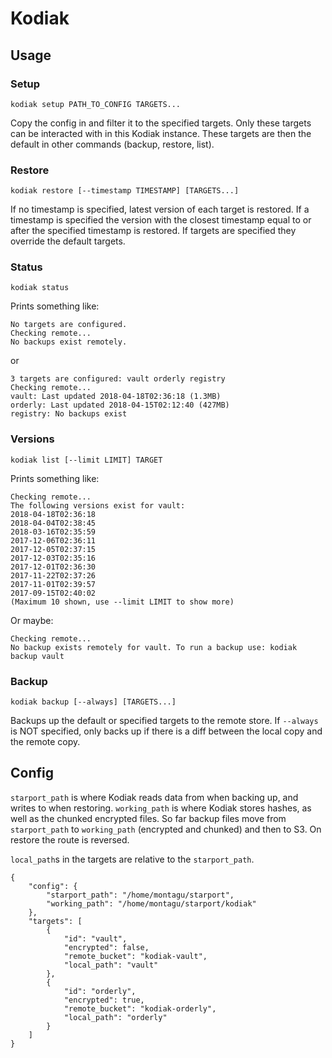 # Kodiak
## Usage
### Setup
```
kodiak setup PATH_TO_CONFIG TARGETS...
```

Copy the config in and filter it to the specified targets. Only these targets
can be interacted with in this Kodiak instance. These targets are then the 
default in other commands (backup, restore, list).

### Restore
```
kodiak restore [--timestamp TIMESTAMP] [TARGETS...]
```

If no timestamp is specified, latest version of each target is restored. If a
timestamp is specified the version with the closest timestamp equal to or after
the specified timestamp is restored. If targets are specified they override the
default targets.

### Status
```
kodiak status
```

Prints something like:
```
No targets are configured. 
Checking remote...
No backups exist remotely.
```

or 

```
3 targets are configured: vault orderly registry
Checking remote...
vault: Last updated 2018-04-18T02:36:18 (1.3MB)
orderly: Last updated 2018-04-15T02:12:40 (427MB)
registry: No backups exist
```

### Versions
```
kodiak list [--limit LIMIT] TARGET
```

Prints something like:
```
Checking remote...
The following versions exist for vault:
2018-04-18T02:36:18
2018-04-04T02:38:45
2018-03-16T02:35:59
2017-12-06T02:36:11
2017-12-05T02:37:15
2017-12-03T02:35:16
2017-12-01T02:36:30
2017-11-22T02:37:26
2017-11-01T02:39:57
2017-09-15T02:40:02
(Maximum 10 shown, use --limit LIMIT to show more)
```

Or maybe:
```
Checking remote...
No backup exists remotely for vault. To run a backup use: kodiak backup vault
```

### Backup
```
kodiak backup [--always] [TARGETS...]
```

Backups up the default or specified targets to the remote store. If `--always`
is NOT specified, only backs up if there is a diff between the local copy and
the remote copy.

## Config
`starport_path` is where Kodiak reads data from when backing up, and writes to
when restoring. `working_path` is where Kodiak stores hashes, as well as the
chunked encrypted files. So far backup files move from `starport_path` to 
`working_path` (encrypted and chunked) and then to S3. On restore the route is
reversed.

`local_path`s in the targets are relative to the `starport_path`.

```
{
    "config": {
        "starport_path": "/home/montagu/starport",
        "working_path": "/home/montagu/starport/kodiak"
    },
    "targets": [
        {
            "id": "vault",
            "encrypted": false,
            "remote_bucket": "kodiak-vault",
            "local_path": "vault"
        },
        {
            "id": "orderly",
            "encrypted": true,
            "remote_bucket": "kodiak-orderly",
            "local_path": "orderly"
        }
    ]
}
```
